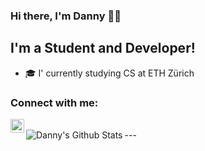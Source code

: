 ### Hi there, I'm Danny 👋🏼

## I'm a Student and Developer!
- 🎓 I' currently studying CS at ETH Zürich

### Connect with me:
[<img align="left" alt="Danny Camenisch | LinkedIn" width="22px" src="https://cdn.jsdelivr.net/npm/simple-icons@v3/icons/linkedin.svg" />][linkedin]

<br />
---

<img align="left" alt="Danny's Github Stats" src="https://github-readme-stats.vercel.app/api?username=DannyCamenisch&show_icons=true&hide_border=true&count_private=true">



[linkedin]: https://www.linkedin.com/in/danny-camenisch-093849197